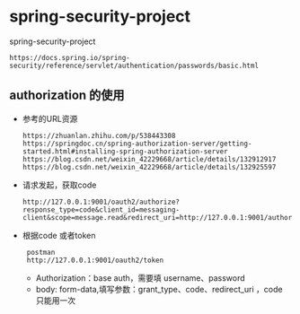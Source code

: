 # spring-security-project
spring-security-project

```agsl
https://docs.spring.io/spring-security/reference/servlet/authentication/passwords/basic.html
```



## authorization 的使用

- 参考的URL资源

  ```
  https://zhuanlan.zhihu.com/p/538443308
  https://springdoc.cn/spring-authorization-server/getting-started.html#installing-spring-authorization-server
  https://blog.csdn.net/weixin_42229668/article/details/132912917
  https://blog.csdn.net/weixin_42229668/article/details/132925597
  ```

  

- 请求发起，获取code

  ```
  http://127.0.0.1:9001/oauth2/authorize?response_type=code&client_id=messaging-client&scope=message.read&redirect_uri=http://127.0.0.1:9001/authorized
  ```

  

- 根据code 或者token

  ```
   postman
   http://127.0.0.1:9001/oauth2/token
  ```

  - Authorization：base auth，需要填 username、password
  - body: form-data,填写参数：grant_type、code、redirect_uri ，code 只能用一次

  
